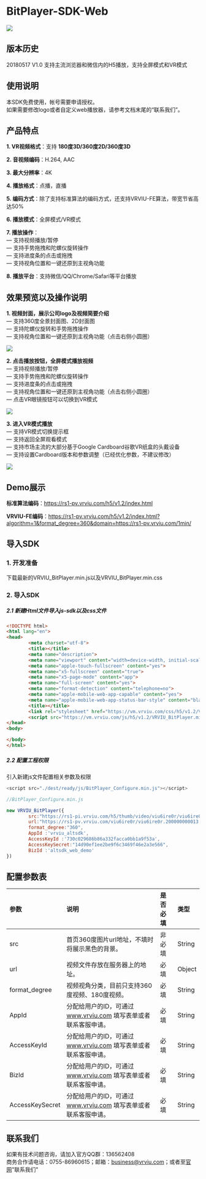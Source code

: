 # BitPlayer-SDK-Web

[![](https://img.shields.io/badge/Powered%20by-vrviu.com-brightgreen.svg)](https://vrviu.com)

## 版本历史
 20180517   V1.0   支持主流浏览器和微信内的H5播放，支持全屏模式和VR模式  
 
## 使用说明
  本SDK免费使用，帐号需要申请授权。  
  如果需要修改logo或者自定义web播放器，请参考文档末尾的“联系我们”。  
 
## 产品特点
**1. VR视频格式**：支持 **180度3D/360度2D/360度3D** 

**2. 音视频编码**：H.264, AAC  

**3. 最大分辨率**：4K

**4. 播放格式**：点播，直播

**5. 编码方式**：除了支持标准算法的编码方式，还支持VRVIU-FE算法，带宽节省高达50%

**6. 播放模式**：全屏模式/VR模式

**7. 播放操作**：  
— 支持视频播放/暂停  
— 支持手势拖拽和陀螺仪旋转操作  
— 支持进度条的点击或拖拽  
— 支持视角位置和一键还原到主视角功能  

**8. 播放平台**：支持微信/QQ/Chrome/Safari等平台播放

## 效果预览以及操作说明
**1.  视频封面，展示公司logo及视频简要介绍**  
— 支持360度全景封面图、2D封面图  
— 支持陀螺仪旋转和手势拖拽操作  
— 支持视角位置和一键还原到主视角功能（点击右侧小圆圈）  

![](https://github.com/vrviu-sdk/VRVIU-BitPlayer-Demo-Web/blob/master/img/11.png)

**2.  点击播放按钮，全屏模式播放视频**  
—	支持视频播放/暂停  
—	支持手势拖拽和陀螺仪旋转操作  
— 支持进度条的点击或拖拽  
—	支持视角位置和一键还原到主视角功能（点击右侧小圆圈）  
— 点击VR眼镜按钮可以切换到VR模式  

![](https://github.com/vrviu-sdk/VRVIU-BitPlayer-Demo-Web/blob/master/img/12.png)

**3.  进入VR模式播放**  
— 支持VR模式切换提示框  
— 支持返回全屏观看模式  
— 支持市场主流的大部分基于Google Cardboard谷歌VR纸盒的头戴设备  
— 支持设置Cardboard版本和参数调整（已经优化参数，不建议修改）  

![](https://github.com/vrviu-sdk/VRVIU-BitPlayer-Demo-Web/blob/master/img/13.png)

## Demo展示

**标准算法编码**：https://rs1-pv.vrviu.com/h5/v1.2/index.html 

**VRVIU-FE编码**：https://rs1-pv.vrviu.com/h5/v1.2/index.html?algorithm=1&format_degree=360&domain=https://rs1-pv.vrviu.com/1min/
 

## 导入SDK
### 1. 开发准备
下载最新的VRVIU_BitPlayer.min.js以及VRVIU_BitPlayer.min.css

### 2. 导入SDK
##### 2.1 新建Html文件导入js-sdk以及css文件
```html
<!DOCTYPE html>
<html lang="en">
<head>
        <meta charset="utf-8">
        <title></title>
        <meta name="description">
        <meta name="viewport" content="width=device-width, initial-scale=1.0, maximum-scale=1.0, user-scalable=no">
        <meta name="apple-touch-fullscreen" content="yes">
        <meta name="x5-fullscreen" content="true">
        <meta name="x5-page-mode" content="app">  
        <meta name="full-screen" content="yes">
        <meta name="format-detection" content="telephone=no">
        <meta name="apple-mobile-web-app-capable" content="yes">
        <meta name="apple-mobile-web-app-status-bar-style" content="black-translucent" />
        <title></title>
        <link rel="stylesheet" href="https://vm.vrviu.com/css/h5/v1.2/VRVIU_BitPlayer.min.css">
        <script src="https://vm.vrviu.com/js/h5/v1.2/VRVIU_BitPlayer.min.js"></script>
</head>
<body>

</body>
</html>
```

##### 2.2 配置工程权限
引入新建js文件配置相关参数及权限

```javascript
<script src="./dest/ready/js/BitPlayer_Configure.min.js"></script>

//BitPlayer_Configure.min.js

new VRVIU_BitPlayer({
        src:"https://rs1-pi.vrviu.com/h5/thumb/video/viu6ire0r/viu6ire0r.200000000013.0.jpg",
        url:"https://rs1-pv.vrviu.com/viu6ire0r/viu6ire0r.200000000013.0.mp4",
        format_degree:"360",
        AppId :'vrviu_altsdk',
        AccessKeyId :'730c029686b86a332facca0bb1a9f53a',
        AccessKeySecret:"14d90ef1ee2be9f6c3469f46e2a3e566",
        BizId :'altsdk_web_demo'
})
```




## 配置参数表
 |参数|说明|是否必填|类型|
 |:---|:---|:---|:---|
 |src|首页360度图片url地址，不填时将展示黑色的背景。|非必填|String|
 |url|视频文件存放在服务器上的地址。|必填|Object|
 |format_degree|视频视角分类，目前只支持360度视频、180度视频。|必填|String|
 |AppId|分配给用户的ID，可通过 www.vrviu.com 填写表单或者联系客服申请。|必填|String|
 |AccessKeyId|分配给用户的ID，可通过 www.vrviu.com 填写表单或者联系客服申请。|必填|String|
 |BizId|分配给用户的ID，可通过 www.vrviu.com 填写表单或者联系客服申请。|必填|String|
 |AccessKeySecret|分配给用户的ID，可通过 www.vrviu.com 填写表单或者联系客服申请。|必填|String

## 联系我们
 如果有技术问题咨询，请加入官方QQ群：136562408  
 商务合作请电话：0755-86960615；邮箱：business@vrviu.com；或者至[官网](http://www.vrviu.com)"联系我们"  

